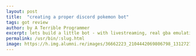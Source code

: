 ```yaml
---
layout: post
title:  "creating a proper discord pokemon bot"
tags: got review
author: by A Terrible Programmer
excerpt: lets build a little bot - with livestreaming, real gba emulatior and rom
permalink: /usr/bin/:slug.html
image: https://h.img.alumni.re/images/36662223_2104442069806798_1312727161697730560_n_17.jpg
---
```


